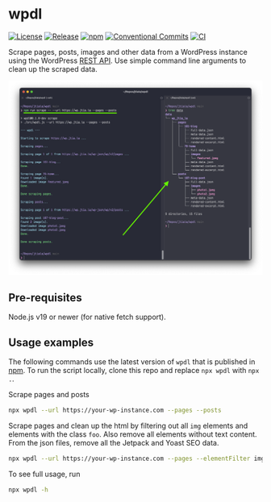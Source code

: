 # wpdl

[![License](https://img.shields.io/npm/l/wpdl)](https://github.com/jtiala/wpdl/blob/main/LICENSE)
[![Release](https://img.shields.io/github/v/release/jtiala/wpdl?sort=semver)](https://github.com/jtiala/wpdl/releases)
[![npm](https://img.shields.io/npm/v/wpdl)](https://www.npmjs.com/package/wpdl)
[![Conventional Commits](https://img.shields.io/badge/Conventional%20Commits-1.0.0-yellow.svg)](https://conventionalcommits.org)
[![CI](https://github.com/jtiala/wpdl/actions/workflows/ci.yml/badge.svg)](https://github.com/jtiala/wpdl/actions/workflows/ci.yml)

Scrape pages, posts, images and other data from a WordPress instance using the WordPress [REST API](https://developer.wordpress.org/rest-api/). Use simple command line arguments to clean up the scraped data.

![Screenshot of example usage of the tool in a terminal emulator.](https://raw.githubusercontent.com/jtiala/wpdl/main/usage.png)

## Pre-requisites

Node.js v19 or newer (for native fetch support).

## Usage examples

The following commands use the latest version of `wpdl` that is published in [npm](https://www.npmjs.com/package/wpdl). To run the script locally, clone this repo and replace `npx wpdl` with `npx .`.

Scrape pages and posts

```bash
npx wpdl --url https://your-wp-instance.com --pages --posts
```

Scrape pages and clean up the html by filtering out all `img` elements and elements with the class `foo`. Also remove all elements without text content. From the json files, remove all the Jetpack and Yoast SEO data.

```bash
npx wpdl --url https://your-wp-instance.com --pages --elementFilter img --classFilter foo --jsonFilter "jetpack_*" --jsonFilter "yoast_*" --removeEmptyElements
```

To see full usage, run

```bash
npx wpdl -h
```
